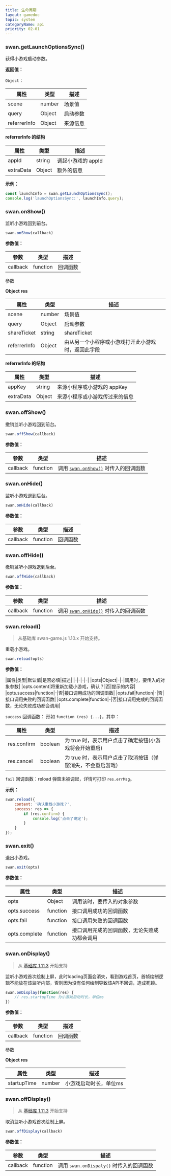 ```yaml
---
title: 生命周期
layout: gamedoc
topic: system
categoryName: api
priority: 02-01
---
```


### swan.getLaunchOptionsSync()

获得小游戏启动参数。

**返回值：**

`Object`：

|属性|类型|描述|
|-|-|-|
|scene|number|场景值|
|query|Object|启动参数|
|referrerInfo|Object|来源信息|

**referrerInfo 的结构**

|属性|类型|描述|
|-|-|-|
|appId|string|调起小游戏的 appId|
|extraData|Object|额外的信息|

**示例：**

```js
const launchInfo = swan.getLaunchOptionsSync();
console.log('launchOptionsSync:', launchInfo.query);

```

### swan.onShow()

监听小游戏回到前台。

```js
swan.onShow(callback)
```

**参数值：**

|参数|类型|描述|
|-|-|-|
|callback|function|回调函数|

参数

**Object res**

|属性|类型|描述|
|-|-|-|
|scene|number|场景值|
|query|Object|启动参数|
|shareTicket|string| shareTicket|
|referrerInfo|Object|由从另一个小程序或小游戏打开此小游戏时，返回此字段|

**referrerInfo 的结构**

|属性|类型|描述|
|-|-|-|
|appKey|string|来源小程序或小游戏的 appKey |
|extraData|Object|来源小程序或小游戏传过来的信息|


### swan.offShow()

撤销监听小游戏回到前台。

```js
swan.offShow(callback)
```

**参数值：**

|参数|类型|描述|
|-|-|-|
|callback|function|调用 [`swan.onShow()`](#swan-onShow) 时传入的回调函数|


### swan.onHide()
监听小游戏退到后台。

```js
swan.onHide(callback)
```

**参数值：**

|参数|类型|描述|
|-|-|-|
|callback|function|回调函数|


### swan.offHide()

撤销监听小游戏退到后台。

```js
swan.offHide(callback)
```

**参数值：**

|参数|类型|描述|
|-|-|-|
|callback|function|调用 [`swan.onHide()`](#swan-onHide) 时传入的回调函数|


### swan.reload()

> 从基础库 swan-game.js 1.10.x 开始支持。

重载小游戏。

```js
swan.reload(opts)
```

**参数值：**

|属性|类型|默认值|是否必填|描述|
|-|-|-|-|
|opts|Object|-|-|调用时，要传入的对象参数|
|opts.content|将重新加载小游戏，确认？|否|提示的内容|
|opts.success|function|-|否|接口调用成功的回调函数|
|opts.fail|function|-|否|接口调用失败的回调函数|
|opts.complete|function|-|否|接口调用完成的回调函数，无论失败成功都会调用|

`success` 回调函数：
形如 `function (res) {...}`，其中：

|属性|类型|描述|
|-|-|-|
|res.confirm|boolean|为 true 时，表示用户点击了确定按钮(小游戏将会开始重启)|
|res.cancel|boolean|为 true 时，表示用户点击了取消按钮（弹窗消失，不会重启游戏）|

`fail` 回调函数：reload 弹窗未被调起，详情可打印 `res.errMsg`。

**示例：**

```js
swan.reload({
    content: '确认重载小游戏？',
    success: res => {
        if (res.confirm) {
            console.log('点击了确定');
        }
    }
});
```

### swan.exit()

退出小游戏。

```js
swan.exit(opts)
```

**参数值：**

|属性|类型|描述|
|-|-|-|
|opts|Object|调用该时，要传入的对象参数|
|opts.success|function|接口调用成功的回调函数|
|opts.fail|function|接口调用失败的回调函数|
|opts.complete|function|接口调用完成的回调函数，无论失败成功都会调用|

### swan.onDisplay()

> 从 [基础库 1.11.3](/game/tutorials/version/releaseLog/) 开始支持

监听小游戏首次绘制上屏，此时loading页面会消失，看到游戏首页，首帧绘制逻辑不能放在该监听内部，否则因为没有任何绘制导致该API不回调，造成死锁。

```js
swan.onDisplay(function(res) {
    // res.startupTime 为小游戏启动时长，单位ms
})
```

**参数值：**

|参数|类型|描述|
|-|-|-|
|callback|function|回调函数|

参数

**Object res**

|属性|类型|描述|
|-|-|-|
|startupTime|number|小游戏启动时长，单位ms|

### swan.offDisplay()

> 从 [基础库 1.11.3](/game/tutorials/version/releaseLog/) 开始支持

取消监听小游戏首次绘制上屏。

```js
swan.offDisplay(callback)
```

**参数值：**

|参数|类型|描述|
|-|-|-|
|callback|function|调用 `swan.onDispaly()` 时传入的回调函数|

